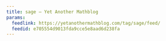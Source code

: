 ```yaml
---
title: sage – Yet Another Mathblog
params:
  feedlink: https://yetanothermathblog.com/tag/sage/feed/
  feedid: e705554d9013fda9cce5e8aad6d238fa
---
```

